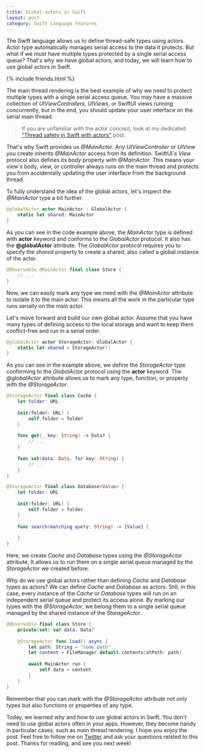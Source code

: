 ```yaml
---
title: Global actors in Swift
layout: post
category: Swift Language Features
---
```


The Swift language allows us to define thread-safe types using actors. Actor type automatically manages serial access to the data it protects. But what if we must have multiple types protected by a single serial access queue? That's why we have global actors, and today, we will learn how to use global actors in Swift.

{% include friends.html %}

The main thread rendering is the best example of why we need to protect multiple types with a single serial access queue. You may have a massive collection of *UIViewControllers*, *UIViews*, or SwiftUI views running concurrently, but in the end, you should update your user interface on the serial main thread. 

> If you are unfamiliar with the actor concept, look at my dedicated ["Thread safety in Swift with actors"](/2023/09/19/thread-safety-in-swift-with-actors/) post.

That's why Swift provides us *@MainActor*. Any *UIViewController* or *UIView* you create inherits *@MainActor* access from its definition. SwiftUI's *View* protocol also defines its *body* property with *@MainActor*. This means your view's body, view, or controller always runs on the main thread and protects you from accidentally updating the user interface from the background thread.

To fully understand the idea of the global actors, let's inspect the *@MainActor* type a bit further.

```swift
@globalActor actor MainActor : GlobalActor {
    static let shared: MainActor
}
```

As you can see in the code example above, the *MainActor* type is defined with **actor** keyword and conforms to the *GlobalActor* protocol. It also has the **@globalActor** attribute. The *GlobalActor* protocol requires you to specify the *shared* property to create a shared, also called a global instance of the actor. 

```swift
@Observable @MainActor final class Store {
    // ...
}
```

Now, we can easily mark any type we need with the *@MainActor* attribute to isolate it to the main actor. This means all the work in the particular type runs serially on the main actor.	

Let's move forward and build our own global actor. Assume that you have many types of defining access to the local storage and want to keep them conflict-free and run in a serial order.

```swift
@globalActor actor StorageActor: GlobalActor {
    static let shared = StorageActor()
}
```

As you can see in the example above, we define the *StorageActor* type conforming to the *GlobalActor* protocol using the **actor** keyword. The *@globalActor* attribute allows us to mark any type, function, or property with the *@StorageActor*.

```swift
@StorageActor final class Cache {
    let folder: URL
    
    init(folder: URL) {
        self.folder = folder
    }
    
    func get(_ key: String) -> Data? {
        // ...
    }
    
    func set(data: Data, for key: String) {
        // ...
    }
}

@StorageActor final class Database<Value> {
    let folder: URL
    
    init(folder: URL) {
        self.folder = folder
    }
    
    func search(matching query: String) -> [Value] {
        
    }
}
```

Here, we create *Сache* and *Database* types using the *@StorageActor* attribute. It allows us to run them on a single serial queue managed by the *StorageActor* we created before. 

Why do we use global actors rather than defining *Cache* and *Database* types as actors? We can define *Cache* and *Database* as actors. Still, in this case, every instance of the *Cache* or *Database* types will run on an independent serial queue and protect its access alone. By marking our types with the *@StorageActor*, we belong them to a single serial queue managed by the shared instance of the *StorageActor*.

```swift
@Observable final class Store {
    private(set) var data: Data?
    
    @StorageActor func load() async {
        let path: String = "some path"
        let content = FileManager.default.contents(atPath: path)
        
        await MainActor.run {
            self.data = content
        }
    }
}
```

Remember that you can mark with the *@StorageActor* attribute not only types but also functions or properties of any type.

Today, we learned why and how to use global actors in Swift. You don't need to use global actors often in your apps. However, they become handy in particular cases, such as main thread rendering. I hope you enjoy the post. Feel free to follow me on [Twitter](https://twitter.com/mecid) and ask your questions related to this post. Thanks for reading, and see you next week!
